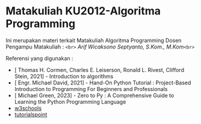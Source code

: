 # Matakuliah KU2012-Algoritma Programming

Ini merupakan materi terkait Matakuliah Algoritma Programming
Dosen Pengampu Matakuliah : `<br>`
*Arif Wicaksono Septyanto, S.Kom., M.Kom*`<br>`

Referensi yang digunakan :

- [	Thomas H. Cormen, Charles E. Leiserson, Ronald L. Rivest, Clifford Stein, 2021] - Introduction to algorithms
- [	Engr. Michael David, 2021] - 	Hand-On Python Tutorial : Project-Based Introduction to Programming For Beginners and Professionals
- [	Michael Green, 2023] - 	Zero to Py : A Comprehensive Guide to Learning the Python Programming Language
- [w3schools](https://www.w3schools.com/python/default.asp)
- [tutorialspoint](https://www.tutorialspoint.com/index.htm)

